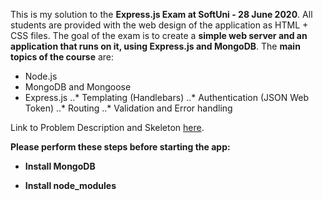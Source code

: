 This is my solution to the **Express.js Exam at SoftUni - 28 June 2020**.
All students are provided with the web design of the application as HTML + CSS files.
The goal of the exam is to create a **simple web server and an application that runs on it, using Express.js and MongoDB**.
The **main topics of the course** are:
* Node.js
* MongoDB and Mongoose
* Express.js
..* Templating (Handlebars)
..* Authentication (JSON Web Token)
..* Routing
..* Validation and Error handling

Link to Problem Description and Skeleton [here](https://judge.softuni.bg/Contests/2457/JS-Back-End-Exam-28-June).

**Please perform these steps before starting the app:**

- **Install MongoDB**

- **Install node_modules**
